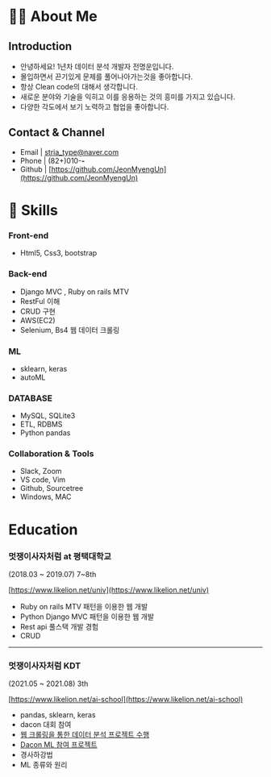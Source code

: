 # 🧑‍💻 About Me

## Introduction

- 안녕하세요! 1년차 데이터 분석 개발자 전명운입니다.
- 몰입하면서 끈기있게 문제를 풀어나아가는것을 좋아합니다.
- 항상 Clean code의 대해서 생각합니다.
- 새로운 분야와 기술을 익히고 이를 응용하는 것의 흥미를 가지고 있습니다.
- 다양한 각도에서 보기 노력하고 협업을 좋아합니다.

## Contact & Channel

- Email | [stria_type@naver.com](mailto:stria_type@naver.com)
- Phone | (82+)010-****-****
- Github |  [https://github.com/JeonMyengUn](https://github.com/JeonMyengUn)


# 🔨 Skills

### Front-end

- Html5, Css3, bootstrap

### Back-end

- Django MVC , Ruby on rails MTV
- RestFul 이해
- CRUD 구현
- AWS(EC2)
- Selenium, Bs4 웹 데이터 크롤링

### ML

- sklearn, keras
- autoML

### DATABASE

- MySQL, SQLite3
- ETL, RDBMS
- Python pandas

### Collaboration & Tools

- Slack, Zoom
- VS code, Vim
- Github, Sourcetree
- Windows, MAC

# Education

### 멋쟁이사자처럼 at 평택대학교

(2018.03 ~ 2019.07) 7~8th

[https://www.likelion.net/univ](https://www.likelion.net/univ)

- Ruby on rails MTV 패턴을 이용한 웹 개발
- Python Django MVC 패턴을 이용한 웹 개발
- Rest api 풀스택 개발 경험
- CRUD
---
### 멋쟁이사자처럼 KDT

(2021.05 ~ 2021.08) 3th

[https://www.likelion.net/ai-school](https://www.likelion.net/ai-school)

- pandas, sklearn, keras
- dacon 대회 참여
- [웹 크롤링을 통한 데이터 분석 프로젝트 수행](https://github.com/Likelon-Melon-Analysis/Likelion_KDT_Melon_Analysis)
- [Dacon ML 참여 프로젝트](https://github.com/Likelion-ML-Project/ML_Project)
- 경사하강법
- ML 종류와 원리 
